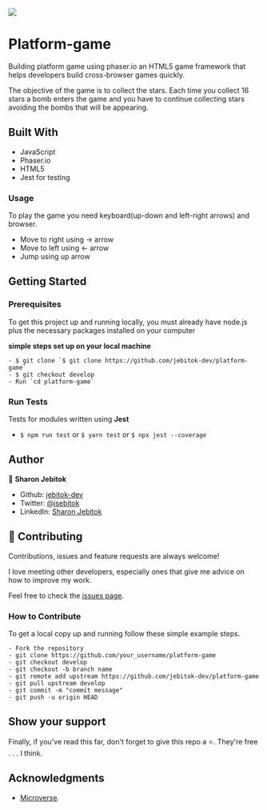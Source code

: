 ![](https://img.shields.io/badge/Microverse-blueviolet)

# Platform-game
Building platform game using phaser.io an HTML5 game framework that helps developers build cross-browser games quickly. 

The objective of the game is to collect the stars. Each time you collect 16 stars a bomb enters the game and you have to continue collecting stars avoiding the bombs that will be appearing. 

## Built With

- JavaScript
- Phaser.io 
- HTML5
- Jest for testing

### Usage
To play the game you need keyboard(up-down and left-right arrows) and browser.

- Move to right using -> arrow
- Move to left using <- arrow
- Jump using up arrow

## Getting Started

### Prerequisites

To get this project up and running locally, you must already have node.js plus the necessary packages installed on your computer

**simple steps set up on your local machine**

```
- $ git clone `$ git clone https://github.com/jebitok-dev/platform-game`
- $ git checkout develop
- Run `cd platform-game`
```

<!-- - [Live Version](https://todo-list-vjs.netlify.app/) -->

### Run Tests
Tests for modules written using **Jest**
- ``$ npm run test`` or ``$ yarn test`` or ``$ npx jest --coverage``

## Author

👤 **Sharon Jebitok**

- Github: [jebitok-dev](https://github.com/jebitok-dev)
- Twitter: [@jsebitok](https://twitter.com/jsebitok)
- LinkedIn: [Sharon Jebitok](https://www.linkedin.com/in/sharon-jebitok/)

## 🤝 Contributing

Contributions, issues and feature requests are always welcome!

I love meeting other developers, especially ones that give me advice on how to improve my work.

Feel free to check the [issues page](https://github.com/jebitok-dev/platform-game).

### How to Contribute

To get a local copy up and running follow these simple example steps.

```
- Fork the repository
- git clone https://github.com/your_username/platform-game
- git checkout develop
- git checkout -b branch name
- git remote add upstream https://github.com/jebitok-dev/platform-game
- git pull upstream develop
- git commit -m "commit message"
- git push -u origin HEAD
```

## Show your support

Finally, if you've read this far, don't forget to give this repo a ⭐️. They're free . . . I think.

## Acknowledgments

- [Microverse](https://microverse.org).